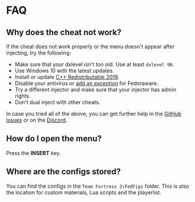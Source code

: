 # FAQ

## Why does the cheat not work?

If the cheat does not work properly or the menu doesn't appear after injecting, try the following:

- Make sure that your dxlevel isn't too old. Use at least `dxlevel 90`.
- Use Windows 10 with the latest updates.
- Install or update [C++ Redistributable 2019](https://aka.ms/vs/17/release/vc_redist.x86.exe).
- Disable your antivirus or [add an exception](https://support.microsoft.com/en-us/windows/add-an-exclusion-to-windows-security-811816c0-4dfd-af4a-47e4-c301afe13b26) for Fedoraware.
- Try a different injector and make sure that your injector has admin rights.
- Don't dual inject with other cheats.

In case you tried all of the above, you can get further help in the [GitHub Issues](https://github.com/Fedoraware/Fedoraware/issues) or on the [Discord](https://discord.gg/TungCJfDbh).

## How do I open the menu?

Press the **INSERT** key.

## Where are the configs stored?

You can find the configs in the `Team Fortress 2\FedFigs` folder.
This is also the location for custom materials, Lua scripts and the playerlist.
